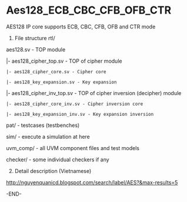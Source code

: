 # Aes128_ECB_CBC_CFB_OFB_CTR
AES128 IP core supports ECB, CBC, CFB, OFB and CTR mode

1) File structure
rtl/

aes128.sv - TOP module
  
  |- aes128_cipher_top.sv - TOP of cipher module
  
    |- aes128_cipher_core.sv - Cipher core
    
    |- aes128_key_expansion.sv - Key expansion
  
  |- aes128_cipher_inv_top.sv - TOP of cipher inversion (decipher) module
  
    |- aes128_cipher_core_inv.sv - Cipher inversion core
    
    |- aes128_key_expansion_inv.sv - Key expansion inversion
 
 pat/ - testcases (testbenches)
 
 sim/ - execute a simulation at here
 
 uvm_comp/ - all UVM component files and test models
 
 checker/ - some individual checkers if any
 
  
2) Detail description (Vietnamese)

http://nguyenquanicd.blogspot.com/search/label/AES?&max-results=5

-END-

